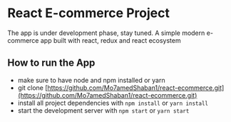 # React E-commerce Project

The app is under development phase, stay tuned.
A simple modern e-commerce app built with react, redux and react ecosystem

## How to run the App

-  make sure to have node and npm installed or yarn
-  git clone [https://github.com/Mo7amedShaban1/react-ecommerce.git](https://github.com/Mo7amedShaban1/react-ecommerce.git)
-  install all project dependencies with `npm install` or `yarn install`
-  start the development server with `npm start` or `yarn start`

<!-- ## Online version -->

<!-- -  I've deployed the app into a free dyno host on heroku and you can check it out from [here](aa) -->

<!-- -  This would be a good idea to check the app out and let me know -->

